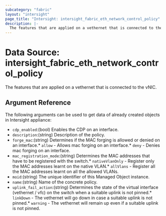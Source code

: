 ```yaml
---
subcategory: "fabric"
layout: "intersight"
page_title: "Intersight: intersight_fabric_eth_network_control_policy"
description: |-
  The features that are applied on a vethernet that is connected to the vNIC.
---
```


# Data Source: intersight_fabric_eth_network_control_policy
The features that are applied on a vethernet that is connected to the vNIC.
## Argument Reference
The following arguments can be used to get data of already created objects in Intersight appliance:
* `cdp_enabled`:(bool) Enables the CDP on an interface. 
* `description`:(string) Description of the policy. 
* `forge_mac`:(string) Determines if the MAC forging is allowed or denied on an interface.* `allow` - Allows mac forging on an interface.* `deny` - Denies mac forging on an interface. 
* `mac_registration_mode`:(string) Determines the MAC addresses that have to be registered with the switch.* `nativeVlanOnly` - Register only the MAC addresses learnt on the native VLAN.* `allVlans` - Register all the MAC addresses learnt on all the allowed VLANs. 
* `moid`:(string) The unique identifier of this Managed Object instance. 
* `name`:(string) Name of the concrete policy. 
* `uplink_fail_action`:(string) Determines the state of the virtual interface (vethernet / vfc) on the switch when a suitable uplink is not pinned.* `linkDown` - The vethernet will go down in case a suitable uplink is not pinned.* `warning` - The vethernet will remain up even if a suitable uplink is not pinned. 
